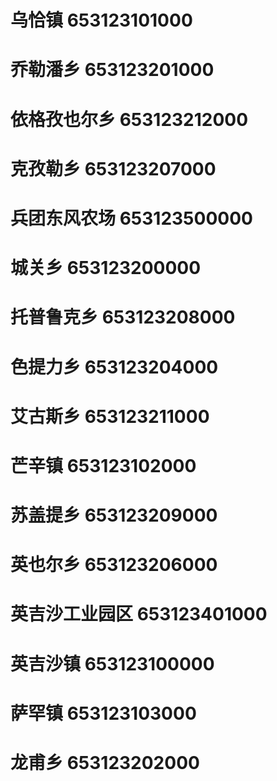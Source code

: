 # 乌恰镇 653123101000
# 乔勒潘乡 653123201000
# 依格孜也尔乡 653123212000
# 克孜勒乡 653123207000
# 兵团东风农场 653123500000
# 城关乡 653123200000
# 托普鲁克乡 653123208000
# 色提力乡 653123204000
# 艾古斯乡 653123211000
# 芒辛镇 653123102000
# 苏盖提乡 653123209000
# 英也尔乡 653123206000
# 英吉沙工业园区 653123401000
# 英吉沙镇 653123100000
# 萨罕镇 653123103000
# 龙甫乡 653123202000

